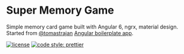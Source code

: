 # Super Memory Game
Simple memory card game built with Angular 6, ngrx, material design. Started from [@tomastrajan](https://twitter.com/tomastrajan) [Angular boilerplate app](https://github.com/tomastrajan/angular-ngrx-material-starter.git).

[![license](https://img.shields.io/github/license/tomastrajan/angular-ngrx-material-starter.svg)](https://github.com/tomastrajan/angular-ngrx-material-starter/blob/master/LICENSE)
[![code style: prettier](https://img.shields.io/badge/code_style-prettier-ff69b4.svg)](https://github.com/prettier/prettier)